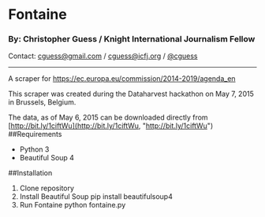 # Fontaine
### By: Christopher Guess / Knight International Journalism Fellow
Contact: [cguess@gmail.com](mailto://cguess@gmail.com "cguess@gmail.com") / [cguess@icfj.org](mailto://cguess@icfj.org "cguess@gmail.com") / [@cguess](http://www.twitter.com/cguess "@cguess")
****************

A scraper for https://ec.europa.eu/commission/2014-2019/agenda_en

This scraper was created during the Dataharvest hackathon on May 7, 2015 in Brussels, Belgium.

The data, as of May 6, 2015 can be downloaded directly from [http://bit.ly/1ciftWu](http://bit.ly/1ciftWu, "http://bit.ly/1ciftWu")
##Requirements
* Python 3
* Beautiful Soup 4

##Installation
1. Clone repository 
2. Install Beautiful Soup
    pip install beautifulsoup4 
3. Run Fontaine
    python fontaine.py
